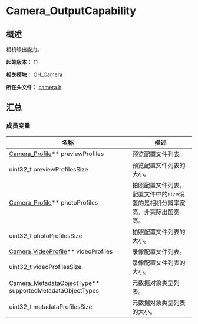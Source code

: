 # Camera_OutputCapability

## 概述

相机输出能力。

**起始版本：** 11

**相关模块：** [OH_Camera](capi-oh-camera.md)

**所在头文件：** [camera.h](capi-camera-h.md)

## 汇总

### 成员变量

| 名称 | 描述 |
| -- | -- |
| [Camera_Profile](capi-oh-camera-camera-profile.md)** previewProfiles | 预览配置文件列表。 |
| uint32_t previewProfilesSize | 预览配置文件列表的大小。 |
| [Camera_Profile](capi-oh-camera-camera-profile.md)** photoProfiles | 拍照配置文件列表。<br> 配置文件中的size设置的是相机分辨率宽高，非实际出图宽高。 |
| uint32_t photoProfilesSize | 拍照配置文件列表的大小。 |
| [Camera_VideoProfile](capi-oh-camera-camera-videoprofile.md)** videoProfiles | 录像配置文件列表。 |
| uint32_t videoProfilesSize | 录像配置文件列表的大小。 |
| [Camera_MetadataObjectType](capi-camera-h.md#camera_metadataobjecttype)** supportedMetadataObjectTypes | 元数据对象类型列表。 |
| uint32_t metadataProfilesSize | 元数据对象类型列表的大小。 |



